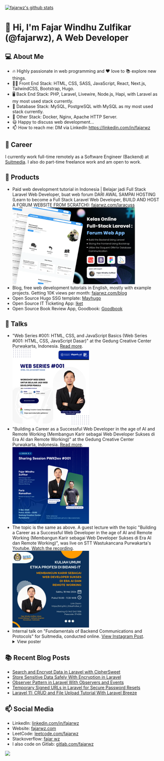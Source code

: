<!--
**fajarwz/fajarwz** is a ✨ _special_ ✨ repository because its `README.md` (this file) appears on your GitHub profile.

Here are some ideas to get you started:

- 🔭 I’m currently working on ...
- 🌱 I’m currently learning ...
- 👯 I’m looking to collaborate on ...
- 🤔 I’m looking for help with ...
- 💬 Ask me about ...
- 📫 How to reach me: ...
- 😄 Pronouns: ...
- ⚡ Fun fact: ...
-->

[![fajarwz's github stats](https://github-readme-stats.vercel.app/api?username=fajarwz&count_private=true&show_icons=true&theme=algolia)](https://github.com/anuraghazra/github-readme-stats)

# 👋 Hi, I'm Fajar Windhu Zulfikar (@fajarwz), A Web Developer

## 💻 About Me
- 🔥 Highly passionate in web programming and ❤️ love to 📚 explore new things.
- 👨‍💻 Front End Stack: HTML, CSS, SASS, JavaScript, React, Next.js, TailwindCSS, Bootstrap, Hugo.
- 🖥️ Back End Stack: PHP, Laravel, Livewire, Node.js, Hapi, with Laravel as my most used stack currently.
- 💾 Database Stack: MySQL, PostgreSQL with MySQL as my most used stack currently.
- 🔧 Other Stack: Docker, Nginx, Apache HTTP Server.
- 😃 Happy to discuss web development...
- 📫 How to reach me: DM via LinkedIn https://linkedin.com/in/fajarwz

## 💼 Career
I currently work full-time remotely as a Software Engineer (Backend) at [Suitmedia](https://suitmedia.com). I also do part-time freelance work and am open to work.

## 🔖 Products
- Paid web development tutorial in Indonesia | Belajar jadi Full Stack Laravel Web Developer, buat web forum DARI AWAL SAMPAI HOSTING (Learn to become a Full Stack Laravel Web Developer, BUILD AND HOST A FORUM WEBSITE FROM SCRATCH):
[fajarwz.com/laracuss](https://fajarwz.com/laracuss)<br><img src="assets/full-stack-laravel-forum-web-app.webp" alt="Learn to become a Full Stack Laravel Web Developer, BUILD AND HOST A FORUM WEBSITE FROM SCRATCH" title="Learn to become a Full Stack Laravel Web Developer, BUILD AND HOST A FORUM WEBSITE FROM SCRATCH" height="250">
- Blog, free web development tutorials in English, mostly with example projects. Getting 10K views per month:
[fajarwz.com/blog](https://fajarwz.com/blog)
- Open Source Hugo SSG template:
[Mayhugo](https://github.com/fajarwz/mayhugo)
- Open Source IT Ticketing App:
[Iket](https://github.com/fajarwz/iket)
- Open Source Book Review App, Goodbook:
[Goodbook](https://github.com/fajarwz/goodbook-fe)

## 💬 Talks
- "Web Series #001: HTML, CSS, and JavaScript Basics (Web Series #001: HTML, CSS, JavaScript Dasar)" at the Gedung Creative Center Purwakarta, Indonesia. [Read more](https://purwakartadev.github.io/posts/sharing-session-002/).<br><img src="assets/sharsess_pwkdev_002.png" alt="Web Series #001: HTML, CSS, JavaScript Dasar Poster" title="Web Series #001: HTML, CSS, JavaScript Dasar" height="250">
- "Building a Career as a Successful Web Developer in the age of AI and Remote Working (Membangun Karir sebagai Web Developer Sukses di Era AI dan Remote Working)" at the Gedung Creative Center Purwakarta, Indonesia. [Read more](https://purwakartadev.github.io/posts/sharing-session-001/).<br><img src="assets/sharsess_pwkdev_001.png" alt="Remote Web Developer at PurwakartaDev" title="Remote Web Developer at PurwakartaDev" height="250">
- The topic is the same as above. A guest lecture with the topic "Building a Career as a Successful Web Developer in the age of AI and Remote Working (Membangun Karir sebagai Web Developer Sukses di Era AI dan Remote Working)", was live on STT Wastukancana Purwakarta's Youtube. [Watch the recording](https://www.youtube.com/live/uwTCt5kF6e0?si=RuJyqqXDxJ6uuSGO).<br><img src="assets/web-remote-stt-wastukancana.jpg" alt="Remote Web Developer at STT Wastukancana" title="Remote Web Developer at STT Wastukancana" height="250">
- Internal talk on "Fundamentals of Backend Communications and Protocols" for Suitmedia, conducted online. [View Instagram Post](https://www.instagram.com/p/C47MwF0PFGR/?igsh=Z3ExZGd5dm4xYjd3).<br><details><summary>View poster</summary><img src="assets/be-fundamental-suitmedia.jpg" alt="Fundamentals of Backend Communications and Protocols at Suitmedia" title="Fundamentals of Backend Communications and Protocols at Suitmedia" height="250"></details>

## 📚 Recent Blog Posts
<!-- BLOG-POST-LIST:START -->
- [Search and Encrypt Data in Laravel with CipherSweet](https://fajarwz.com/blog/search-and-encrypt-data-in-laravel-with-ciphersweet/)
- [Store Sensitive Data Safely With Encryption in Laravel](https://fajarwz.com/blog/store-sensitive-data-safely-with-encryption-in-laravel/)
- [Observer Pattern in Laravel With Observers and Events](https://fajarwz.com/blog/observer-pattern-in-laravel-with-observers-and-events/)
- [Temporary Signed URLs in Laravel for Secure Password Resets](https://fajarwz.com/blog/temporary-signed-urls-in-laravel-for-secure-password-resets/)
- [Laravel 11: CRUD and File Upload Tutorial With Laravel Breeze](https://fajarwz.com/blog/laravel-11-crud-and-file-upload-tutorial-with-laravel-breeze/)
<!-- BLOG-POST-LIST:END -->

## 📫 Social Media
- LinkedIn: [linkedin.com/in/fajarwz](https://www.linkedin.com/in/fajarwz)
- Website: [fajarwz.com](https://fajarwz.com)
- LeetCode: [leetcode.com/fajarwz](https://leetcode.com/fajarwz/)
- Stackoverflow: [fajar wz](https://stackoverflow.com/users/19457054/fajar-wz)
- I also code on Gitlab: [gitlab.com/fajarwz](https://gitlab.com/fajarwz)

![](https://komarev.com/ghpvc/?username=fajarwz)
